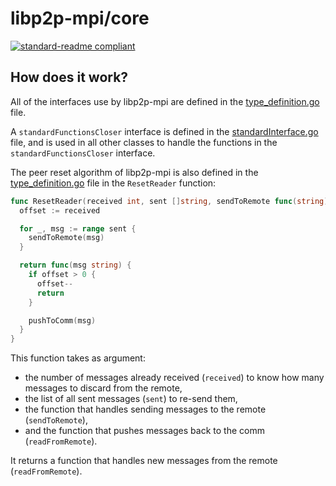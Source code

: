 # libp2p-mpi/core

[![standard-readme compliant](https://img.shields.io/badge/standard--readme-OK-green.svg?style=flat-square)](https://github.com/RichardLitt/standard-readme)

## How does it work?

All of the interfaces use by libp2p-mpi are defined in the [type_definition.go](./type_definition.go) file.

A `standardFunctionsCloser` interface is defined in the [standardInterface.go](./standardInterface.go) file, and is used in all other classes to handle the functions in the `standardFunctionsCloser` interface.

The peer reset algorithm of libp2p-mpi is also defined in the [type_definition.go](./type_definition.go) file in the `ResetReader` function:

```go
func ResetReader(received int, sent []string, sendToRemote func(string), pushToComm func(string)) (readFromRemote func(string)) {
  offset := received

  for _, msg := range sent {
    sendToRemote(msg)
  }

  return func(msg string) {
    if offset > 0 {
      offset--
      return
    }

    pushToComm(msg)
  }
}
```

This function takes as argument:
 - the number of messages already received (`received`) to know how many messages to discard from the remote,
 - the list of all sent messages (`sent`) to re-send them,
 - the function that handles sending messages to the remote (`sendToRemote`),
 - and the function that pushes messages back to the comm (`readFromRemote`).

It returns a function that handles new messages from the remote (`readFromRemote`).
